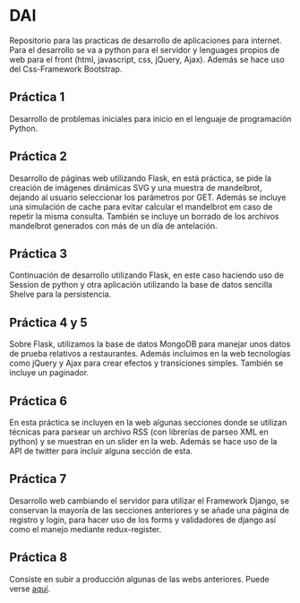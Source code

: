 # DAI
Repositorio para las practicas de desarrollo de aplicaciones para internet.
Para el desarrollo se va a python para el servidor y lenguages propios de web para el front (html, javascript, css, jQuery, Ajax). Además se hace uso del Css-Framework Bootstrap.

## Práctica 1
Desarrollo de problemas iniciales para inicio en el lenguaje de programación Python.

## Práctica 2
Desarrollo de páginas web utilizando Flask, en está práctica, se pide la creación de imágenes dinámicas SVG y una muestra de mandelbrot, dejando al usuario seleccionar los parámetros por GET. Además se incluye una simulación de cache para evitar calcular el mandelbrot em caso de repetir la misma consulta. También se incluye un borrado de los archivos mandelbrot generados con más de un día de antelación.

## Práctica 3
Continuación de desarrollo utilizando Flask, en este caso haciendo uso de Session de python y otra aplicación utilizando la base de datos sencilla Shelve para la persistencia.

## Práctica 4 y 5
Sobre Flask, utilizamos la base de datos MongoDB para manejar unos datos de prueba relativos a restaurantes.
Además incluimos en la web tecnologías como jQuery y Ajax para crear efectos y transiciones simples. También se incluye un paginador.

## Práctica 6
En esta práctica se incluyen en la web algunas secciones donde se utilizan técnicas para parsear un archivo RSS (con librerías de parseo XML en python) y se muestran en un slider en la web. Además se hace uso de la API de twitter para incluir alguna sección de esta.

## Práctica 7
Desarrollo web cambiando el servidor para utilizar el Framework Django, se conservan la mayoría de las secciones anteriores y se añade una página de registro y login, para hacer uso de los forms y validadores de django así como el manejo mediante redux-register.

## Práctica 8
Consiste en subir a producción algunas de las webs anteriores. Puede verse [aquí](http://sergiopadilla.pythonanywhere.com/).
